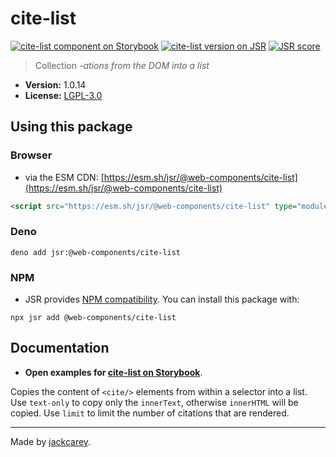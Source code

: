 # cite-list

[![cite-list component on Storybook](https://cdn.jsdelivr.net/gh/storybookjs/brand@main/badge/badge-storybook.svg)](https://jackcarey.co.uk/web-components/docs/?path=/docs/components-cite-list) [![cite-list version on JSR](https://jsr.io/badges/@web-components/cite-list)](https://jsr.io/@web-components/cite-list/versions) [![JSR score](https://jsr.io/badges/@web-components/cite-list/score)](https://jsr.io/@web-components/cite-list/score)

> Collection <cite/>-ations from the DOM into a list

-   **Version:** 1.0.14
-   **License:** [LGPL-3.0](./LICENSE.md)

## Using this package

### Browser

-   via the ESM CDN: [https://esm.sh/jsr/@web-components/cite-list](https://esm.sh/jsr/@web-components/cite-list)

```html
<script src="https://esm.sh/jsr/@web-components/cite-list" type="module"></script>
```

### Deno

```
deno add jsr:@web-components/cite-list
```

### NPM

-   JSR provides [NPM compatibility](https://jsr.io/docs/npm-compatibility). You can install this package with:

```
npx jsr add @web-components/cite-list
```

## Documentation

-   **Open examples for [cite-list on Storybook](https://jackcarey.co.uk/web-components/docs/?path=/docs/components-cite-list)**.

Copies the content of `<cite/>` elements from within a selector into a list. Use `text-only` to copy only the `innerText`, otherwise `innerHTML` will be copied. Use `limit` to limit the number of citations that are rendered.


---

Made by [jackcarey](https://jackcarey.co.uk).
